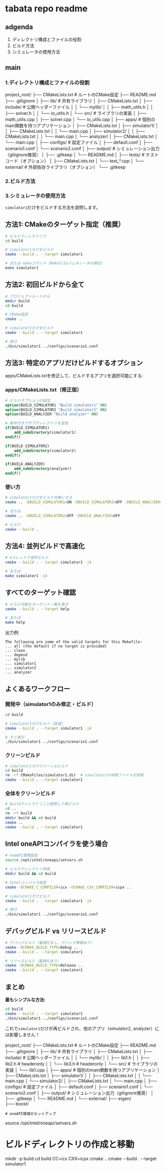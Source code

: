 # tabata repo readme

## adgenda

1. ディレクトリ構成とファイルの役割
2. ビルド方法
3. シミュレータの使用方法

## main

### 1.ディレクトリ構成とファイルの役割

project_root/
├── CMakeLists.txt                 # ルートのCMake設定
├── README.md
├── .gitignore
│
├── lib/                           # 共有ライブラリ
│   ├── CMakeLists.txt
│   ├── include/                   # 公開ヘッダーファイル
│   │   └── mylib/
│   │       ├── math_utils.h
│   │       ├── solver.h
│   │       └── io_utils.h
│   └── src/                       # ライブラリの実装
│       ├── math_utils.cpp
│       ├── solver.cpp
│       └── io_utils.cpp
│
├── apps/                          # 個別のmain関数を持つアプリケーション
│   ├── CMakeLists.txt
│   ├── simulator1/
│   │   ├── CMakeLists.txt
│   │   └── main.cpp
│   ├── simulator2/
│   │   ├── CMakeLists.txt
│   │   └── main.cpp
│   └── analyzer/
│       ├── CMakeLists.txt
│       └── main.cpp
│
├── configs/                       # 設定ファイル
│   ├── default.conf
│   ├── scenario1.conf
│   └── scenario2.conf
│
├── output/                        # シミュレーション出力（gitignore推奨）
│   ├── .gitkeep
│   └── README.md
│
├── tests/                         # テストコード（オプション）
│   ├── CMakeLists.txt
│   └── test_*.cpp
│
└── external/                      # 外部依存ライブラリ（オプション）
    └── .gitkeep

### 2.ビルド方法

### 3.シミュレータの使用方法

`simulator1`だけをビルドする方法を説明します。

## 方法1: CMakeのターゲット指定（推奨）

```bash
# ビルドディレクトリで
cd build

# simulator1だけをビルド
cmake --build . --target simulator1

# または makeコマンド（Makefileジェネレータの場合）
make simulator1
```

## 方法2: 初回ビルドから全て

```bash
# プロジェクトルートから
mkdir build
cd build

# CMake設定
cmake ..

# simulator1だけをビルド
cmake --build . --target simulator1

# 実行
./bin/simulator1 ../configs/scenario1.conf
```

## 方法3: 特定のアプリだけビルドするオプション

apps/CMakeLists.txtを修正して、ビルドするアプリを選択可能にする:

### apps/CMakeLists.txt（修正版）

```cmake
# ビルドオプションの追加
option(BUILD_SIMULATOR1 "Build simulator1" ON)
option(BUILD_SIMULATOR2 "Build simulator2" ON)
option(BUILD_ANALYZER "Build analyzer" ON)

# 条件付きでサブディレクトリを追加
if(BUILD_SIMULATOR1)
    add_subdirectory(simulator1)
endif()

if(BUILD_SIMULATOR2)
    add_subdirectory(simulator2)
endif()

if(BUILD_ANALYZER)
    add_subdirectory(analyzer)
endif()
```

### 使い方

```bash
# simulator1だけをビルド対象にする
cmake .. -DBUILD_SIMULATOR1=ON -DBUILD_SIMULATOR2=OFF -DBUILD_ANALYZER=OFF

# または
cmake .. -DBUILD_SIMULATOR2=OFF -DBUILD_ANALYZER=OFF

# ビルド
cmake --build .
```

## 方法4: 並列ビルドで高速化

```bash
# 4スレッドで並列ビルド
cmake --build . --target simulator1 -j4

# または
make simulator1 -j4
```

## すべてのターゲット確認

```bash
# ビルド可能なターゲット一覧を表示
cmake --build . --target help

# または
make help
```

出力例:
```
The following are some of the valid targets for this Makefile:
... all (the default if no target is provided)
... clean
... depend
... mylib
... simulator1
... simulator2
... analyzer
```

## よくあるワークフロー

### 開発中（simulator1のみ修正・ビルド）

```bash
cd build

# simulator1だけビルド（高速）
cmake --build . --target simulator1 -j4

# すぐ実行
./bin/simulator1 ../configs/scenario1.conf
```

### クリーンビルド

```bash
# simulator1だけクリーン＆ビルド
cd build
rm -rf CMakeFiles/simulator1.dir  # simulator1の中間ファイルを削除
cmake --build . --target simulator1
```

### 全体をクリーンビルド

```bash
# buildディレクトリごと削除して再ビルド
cd ..
rm -rf build
mkdir build && cd build
cmake ..
cmake --build . --target simulator1
```

## Intel oneAPIコンパイラを使う場合

```bash
# oneAPI環境設定
source /opt/intel/oneapi/setvars.sh

# ビルドディレクトリ作成
mkdir build && cd build

# Intelコンパイラ指定
cmake -DCMAKE_C_COMPILER=icx -DCMAKE_CXX_COMPILER=icpx ..

# simulator1だけビルド
cmake --build . --target simulator1 -j4

# 実行
./bin/simulator1 ../configs/scenario1.conf
```

## デバッグビルド vs リリースビルド

```bash
# デバッグビルド（最適化なし、デバッグ情報あり）
cmake -DCMAKE_BUILD_TYPE=Debug ..
cmake --build . --target simulator1

# リリースビルド（最適化あり）
cmake -DCMAKE_BUILD_TYPE=Release ..
cmake --build . --target simulator1
```

## まとめ

**最もシンプルな方法:**
```bash
cd build
cmake --build . --target simulator1
./bin/simulator1 ../configs/scenario1.conf
```

これで`simulator1`だけが再ビルドされ、他のアプリ（simulator2, analyzer）には影響しません！

project_root/
├── CMakeLists.txt                 # ルートのCMake設定
├── README.md
├── .gitignore
│
├── lib/                           # 共有ライブラリ
│   ├── CMakeLists.txt
│   ├── include/                   # 公開ヘッダーファイル
│   │   └── mylib/
│   │       ├── lib1.h
│   │       ├── lib2.h # headeronly
│   │       └── lib3.h # headeronly
│   └── src/                       # ライブラリの実装
│       └── lib1.cpp
│
├── apps/                          # 個別のmain関数を持つアプリケーション
│   ├── CMakeLists.txt
│   ├── simulator1/
│   │   ├── CMakeLists.txt
│   │   └── main.cpp
│   └── simulator2/
│       ├── CMakeLists.txt
│       └── main.cpp
│
├── configs/                       # 設定ファイル
│   ├── default.conf
│   ├── scenario1.conf
│   └── scenario2.conf
│
├── output/                        # シミュレーション出力（gitignore推奨）
│   ├── .gitkeep
│   └── README.md
│
└── external/
    ├── eigen/          
    ├── boost/          

    # oneAPI環境のセットアップ
source /opt/intel/oneapi/setvars.sh

# ビルドディレクトリの作成と移動
mkdir -p build
cd build
    CC=icx CXX=icpx cmake ..
cmake --build . --target simulator1

